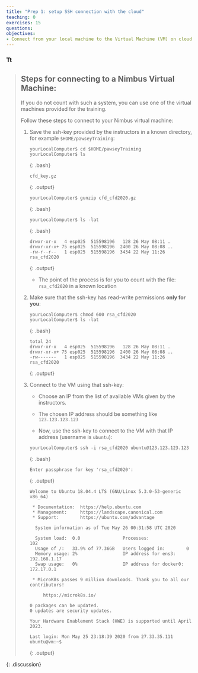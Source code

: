 ```yaml
---
title: "Prep 1: setup SSH connection with the cloud"
teaching: 0
exercises: 15
questions:
objectives:
- Connect from your local machine to the Virtual Machine (VM) on cloud for this workshop
---
```



### Tt

> ## Steps for connecting to a Nimbus Virtual Machine:
>
> If you do not count with such a system, you can use one of the virtual machines provided for the training.
>
> Follow these steps to connect to your Nimbus virtual machine:
>
> 1. Save the ssh-key provided by the instructors in a known directory, for example `$HOME/pawseyTraining`:
>    ~~~
>    yourLocalComputer$ cd $HOME/pawseyTraining
>    yourLocalComputer$ ls
>    ~~~
>    {: .bash}
>    
>    ~~~
>    cfd_key.gz
>    ~~~
>    {: .output}
>    
>    ~~~
>    yourLocalComputer$ gunzip cfd_cfd2020.gz
>    ~~~
>    {: .bash}
>    
>    ~~~
>    yourLocalComputer$ ls -lat
>    ~~~
>    {: .bash}
>    
>    ~~~
>    drwxr-xr-x   4 esp025  515598196   128 26 May 08:11 .
>    drwxr-xr-x+ 75 esp025  515598196  2400 26 May 08:08 ..
>    -rw-r--r--   1 esp025  515598196  3434 22 May 11:26 rsa_cfd2020
>    ~~~
>    {: .output}
>    
>    - The point of the process is for you to count with the file: `rsa_cfd2020` in a known location
>
> 2. Make sure that the ssh-key has read-write permissions **only for you**:
>
>    ~~~
>    yourLocalComputer$ chmod 600 rsa_cfd2020
>    yourLocalComputer$ ls -lat
>    ~~~
>    {: .bash}
>
>    ~~~
>    total 24
>    drwxr-xr-x   4 esp025  515598196   128 26 May 08:11 .
>    drwxr-xr-x+ 75 esp025  515598196  2400 26 May 08:08 ..
>    -rw-------   1 esp025  515598196  3434 22 May 11:26 rsa_cfd2020
>    ~~~
>    {: .output}
>
> 3. Connect to the VM using that ssh-key:
>
>    - Choose an IP from the list of available VMs given by the instructors.
>
>    - The chosen IP address should be something like `123.123.123.123`
>
>    - Now, use the ssh-key to connect to the VM with that IP address (username is `ubuntu`):
>
>    ~~~
>    yourLocalComputer$ ssh -i rsa_cfd2020 ubuntu@123.123.123.123 
>    ~~~
>    {: .bash}
>
>    ~~~
>    Enter passphrase for key 'rsa_cfd2020':
>    ~~~
>    {: .output}
>
>    ~~~
>    Welcome to Ubuntu 18.04.4 LTS (GNU/Linux 5.3.0-53-generic x86_64)
>    
>     * Documentation:  https://help.ubuntu.com
>     * Management:     https://landscape.canonical.com
>     * Support:        https://ubuntu.com/advantage
>    
>      System information as of Tue May 26 00:31:58 UTC 2020
>    
>      System load:  0.0                Processes:              102
>      Usage of /:   33.9% of 77.36GB   Users logged in:        0
>      Memory usage: 2%                 IP address for ens3:    192.168.1.17
>      Swap usage:   0%                 IP address for docker0: 172.17.0.1
>    
>     * MicroK8s passes 9 million downloads. Thank you to all our contributors!
>    
>         https://microk8s.io/
>    
>    0 packages can be updated.
>    0 updates are security updates.
>    
>    Your Hardware Enablement Stack (HWE) is supported until April 2023.
>    
>    Last login: Mon May 25 23:18:39 2020 from 27.33.35.111
>    ubuntu@vm:~$ 
>    ~~~
>    {: .output}
>
{: .discussion}
